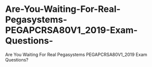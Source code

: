 # Are-You-Waiting-For-Real-Pegasystems-PEGAPCRSA80V1_2019-Exam-Questions-
Are You Waiting For Real Pegasystems PEGAPCRSA80V1_2019 Exam Questions?
